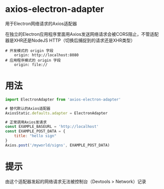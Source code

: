 # axios-electron-adapter
用于Electron网络请求的Axios适配器

在独立的Electron应用程序里面用Axios发送网络请求会被CORS阻止，不管适配器是XHR还是NodeJS HTTP（切换后捕捉到的请求还是XHR类型）
~~~
# 开发模式的 origin 字段
    origin: http://localhost:8080
# 应用程序模式的 origin 字段
    origin: file://
~~~

# 用法
~~~ javascript
import ElectronAdapter from 'axios-electron-adapter'

# 替代默认的Axios适配器
AxiosStatic.defaults.adapter = ElectronAdapter

# 正常调用Axios发请求
const EXAMPLE_BASEURL = 'http://localhost'
const EXAMPLE_POST_DATA = {
    title: "hello sign"
}
Axios.post('/myworld/signs', EXAMPLE_POST_DATA)
~~~

# 提示
由这个适配器发起的网络请求无法被控制台（Devtools > Network）记录
